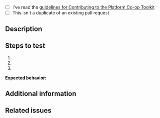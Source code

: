 * [ ] I've read the [guidelines for Contributing to the Platform Co-op Toolkit](https://github.com/platform-coop-toolkit/.github/blob/master/CONTRIBUTING.md)
* [ ] This isn't a duplicate of an existing pull request

## Description

<!-- Description of the pull request -->

## Steps to test

1. <!-- First step -->
2. <!-- Second step -->
3. <!-- and so on... -->

**Expected behavior:** <!-- What should happen -->

## Additional information

<!-- Please provide any additional information that can help us review your contribution. -->

## Related issues

<!-- If this pull request resolves an issue, please indicate the issue number here. -->
